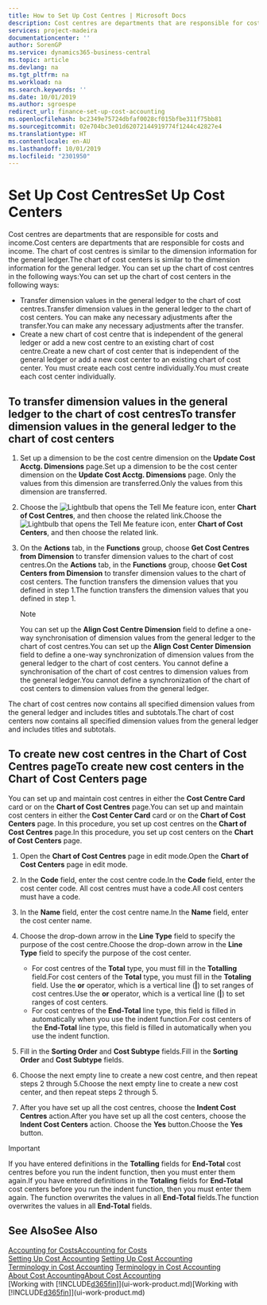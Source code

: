```yaml
---
title: How to Set Up Cost Centres | Microsoft Docs
description: Cost centres are departments that are responsible for costs and income. The chart of cost centres is similar to the dimension information for the general ledger.
services: project-madeira
documentationcenter: ''
author: SorenGP
ms.service: dynamics365-business-central
ms.topic: article
ms.devlang: na
ms.tgt_pltfrm: na
ms.workload: na
ms.search.keywords: ''
ms.date: 10/01/2019
ms.author: sgroespe
redirect_url: finance-set-up-cost-accounting
ms.openlocfilehash: bc2349e75724dbfaf0028cf015bfbe311f75bb81
ms.sourcegitcommit: 02e704bc3e01d62072144919774f1244c42827e4
ms.translationtype: HT
ms.contentlocale: en-AU
ms.lasthandoff: 10/01/2019
ms.locfileid: "2301950"
---
```

# <a name="set-up-cost-centers"></a><span data-ttu-id="714ed-104">Set Up Cost Centres</span><span class="sxs-lookup"><span data-stu-id="714ed-104">Set Up Cost Centers</span></span>
<span data-ttu-id="714ed-105">Cost centres are departments that are responsible for costs and income.</span><span class="sxs-lookup"><span data-stu-id="714ed-105">Cost centers are departments that are responsible for costs and income.</span></span> <span data-ttu-id="714ed-106">The chart of cost centres is similar to the dimension information for the general ledger.</span><span class="sxs-lookup"><span data-stu-id="714ed-106">The chart of cost centers is similar to the dimension information for the general ledger.</span></span> <span data-ttu-id="714ed-107">You can set up the chart of cost centres in the following ways:</span><span class="sxs-lookup"><span data-stu-id="714ed-107">You can set up the chart of cost centers in the following ways:</span></span>  

-   <span data-ttu-id="714ed-108">Transfer dimension values in the general ledger to the chart of cost centres.</span><span class="sxs-lookup"><span data-stu-id="714ed-108">Transfer dimension values in the general ledger to the chart of cost centers.</span></span> <span data-ttu-id="714ed-109">You can make any necessary adjustments after the transfer.</span><span class="sxs-lookup"><span data-stu-id="714ed-109">You can make any necessary adjustments after the transfer.</span></span>  
-   <span data-ttu-id="714ed-110">Create a new chart of cost centre that is independent of the general ledger or add a new cost centre to an existing chart of cost centre.</span><span class="sxs-lookup"><span data-stu-id="714ed-110">Create a new chart of cost center that is independent of the general ledger or add a new cost center to an existing chart of cost center.</span></span> <span data-ttu-id="714ed-111">You must create each cost centre individually.</span><span class="sxs-lookup"><span data-stu-id="714ed-111">You must create each cost center individually.</span></span>  

## <a name="to-transfer-dimension-values-in-the-general-ledger-to-the-chart-of-cost-centers"></a><span data-ttu-id="714ed-112">To transfer dimension values in the general ledger to the chart of cost centres</span><span class="sxs-lookup"><span data-stu-id="714ed-112">To transfer dimension values in the general ledger to the chart of cost centers</span></span>  
1.  <span data-ttu-id="714ed-113">Set up a dimension to be the cost centre dimension on the **Update Cost Acctg. Dimensions** page.</span><span class="sxs-lookup"><span data-stu-id="714ed-113">Set up a dimension to be the cost center dimension on the **Update Cost Acctg. Dimensions** page.</span></span> <span data-ttu-id="714ed-114">Only the values from this dimension are transferred.</span><span class="sxs-lookup"><span data-stu-id="714ed-114">Only the values from this dimension are transferred.</span></span>  
2.  <span data-ttu-id="714ed-115">Choose the ![Lightbulb that opens the Tell Me feature](media/ui-search/search_small.png "Tell me what you want to do") icon, enter **Chart of Cost Centres**, and then choose the related link.</span><span class="sxs-lookup"><span data-stu-id="714ed-115">Choose the ![Lightbulb that opens the Tell Me feature](media/ui-search/search_small.png "Tell me what you want to do") icon, enter **Chart of Cost Centers**, and then choose the related link.</span></span>  
3.  <span data-ttu-id="714ed-116">On the **Actions** tab, in the **Functions** group, choose **Get Cost Centres from Dimension** to transfer dimension values to the chart of cost centres.</span><span class="sxs-lookup"><span data-stu-id="714ed-116">On the **Actions** tab, in the **Functions** group, choose **Get Cost Centers from Dimension** to transfer dimension values to the chart of cost centers.</span></span> <span data-ttu-id="714ed-117">The function transfers the dimension values that you defined in step 1.</span><span class="sxs-lookup"><span data-stu-id="714ed-117">The function transfers the dimension values that you defined in step 1.</span></span>  

    > [!NOTE]  
    >  <span data-ttu-id="714ed-118">You can set up the **Align Cost Centre Dimension**  field to define a one-way synchronisation of dimension values from the general ledger to the chart of cost centres.</span><span class="sxs-lookup"><span data-stu-id="714ed-118">You can set up the **Align Cost Center Dimension**  field to define a one-way synchronization of dimension values from the general ledger to the chart of cost centers.</span></span> <span data-ttu-id="714ed-119">You cannot define a synchronisation of the chart of cost centres to dimension values from the general ledger.</span><span class="sxs-lookup"><span data-stu-id="714ed-119">You cannot define a synchronization of the chart of cost centers to dimension values from the general ledger.</span></span>  

<span data-ttu-id="714ed-120">The chart of cost centres now contains all specified dimension values from the general ledger and includes titles and subtotals.</span><span class="sxs-lookup"><span data-stu-id="714ed-120">The chart of cost centers now contains all specified dimension values from the general ledger and includes titles and subtotals.</span></span>  

## <a name="to-create-new-cost-centers-in-the-chart-of-cost-centers-page"></a><span data-ttu-id="714ed-121">To create new cost centres in the Chart of Cost Centres page</span><span class="sxs-lookup"><span data-stu-id="714ed-121">To create new cost centers in the Chart of Cost Centers page</span></span>  
<span data-ttu-id="714ed-122">You can set up and maintain cost centres in either the **Cost Centre Card** card or on the **Chart of Cost Centres** page.</span><span class="sxs-lookup"><span data-stu-id="714ed-122">You can set up and maintain cost centers in either the **Cost Center Card** card or on the **Chart of Cost Centers** page.</span></span> <span data-ttu-id="714ed-123">In this procedure, you set up cost centres on the **Chart of Cost Centres** page.</span><span class="sxs-lookup"><span data-stu-id="714ed-123">In this procedure, you set up cost centers on the **Chart of Cost Centers** page.</span></span>  

1. <span data-ttu-id="714ed-124">Open the **Chart of Cost Centres** page in edit mode.</span><span class="sxs-lookup"><span data-stu-id="714ed-124">Open the **Chart of Cost Centers** page in edit mode.</span></span>  
2. <span data-ttu-id="714ed-125">In the **Code** field, enter the cost centre code.</span><span class="sxs-lookup"><span data-stu-id="714ed-125">In the **Code** field, enter the cost center code.</span></span> <span data-ttu-id="714ed-126">All cost centres must have a code.</span><span class="sxs-lookup"><span data-stu-id="714ed-126">All cost centers must have a code.</span></span>  
3. <span data-ttu-id="714ed-127">In the **Name** field, enter the cost centre name.</span><span class="sxs-lookup"><span data-stu-id="714ed-127">In the **Name** field, enter the cost center name.</span></span>  
4. <span data-ttu-id="714ed-128">Choose the drop-down arrow in the **Line Type** field to specify the purpose of the cost centre.</span><span class="sxs-lookup"><span data-stu-id="714ed-128">Choose the drop-down arrow in the **Line Type** field to specify the purpose of the cost center.</span></span>  

    - <span data-ttu-id="714ed-129">For cost centres of the **Total** type, you must fill in the **Totalling** field.</span><span class="sxs-lookup"><span data-stu-id="714ed-129">For cost centers of the **Total** type, you must fill in the **Totaling** field.</span></span> <span data-ttu-id="714ed-130">Use the **or** operator, which is a vertical line (**&#124;**) to set ranges of cost centres.</span><span class="sxs-lookup"><span data-stu-id="714ed-130">Use the **or** operator, which is a vertical line (**&#124;**) to set ranges of cost centers.</span></span>  
    - <span data-ttu-id="714ed-131">For cost centres of the **End-Total** line type, this field is filled in automatically when you use the indent function.</span><span class="sxs-lookup"><span data-stu-id="714ed-131">For cost centers of the **End-Total** line type, this field is filled in automatically when you use the indent function.</span></span>  
5.  <span data-ttu-id="714ed-132">Fill in the **Sorting Order** and **Cost Subtype** fields.</span><span class="sxs-lookup"><span data-stu-id="714ed-132">Fill in the **Sorting Order** and **Cost Subtype** fields.</span></span>  
6.  <span data-ttu-id="714ed-133">Choose the next empty line to create a new cost centre, and then repeat steps 2 through 5.</span><span class="sxs-lookup"><span data-stu-id="714ed-133">Choose the next empty line to create a new cost center, and then repeat steps 2 through 5.</span></span>  
7.  <span data-ttu-id="714ed-134">After you have set up all the cost centres, choose the **Indent Cost Centres** action.</span><span class="sxs-lookup"><span data-stu-id="714ed-134">After you have set up all the cost centers, choose the **Indent Cost Centers** action.</span></span> <span data-ttu-id="714ed-135">Choose the **Yes** button.</span><span class="sxs-lookup"><span data-stu-id="714ed-135">Choose the **Yes** button.</span></span>  

> [!IMPORTANT]  
>  <span data-ttu-id="714ed-136">If you have entered definitions in the **Totalling** fields for **End-Total** cost centres before you run the indent function, then you must enter them again.</span><span class="sxs-lookup"><span data-stu-id="714ed-136">If you have entered definitions in the **Totaling** fields for **End-Total** cost centers before you run the indent function, then you must enter them again.</span></span> <span data-ttu-id="714ed-137">The function overwrites the values in all **End-Total** fields.</span><span class="sxs-lookup"><span data-stu-id="714ed-137">The function overwrites the values in all **End-Total** fields.</span></span>  

## <a name="see-also"></a><span data-ttu-id="714ed-138">See Also</span><span class="sxs-lookup"><span data-stu-id="714ed-138">See Also</span></span>  
[<span data-ttu-id="714ed-139">Accounting for Costs</span><span class="sxs-lookup"><span data-stu-id="714ed-139">Accounting for Costs</span></span>](finance-manage-cost-accounting.md)  
<span data-ttu-id="714ed-140">[Setting Up Cost Accounting](finance-set-up-cost-accounting.md) </span><span class="sxs-lookup"><span data-stu-id="714ed-140">[Setting Up Cost Accounting](finance-set-up-cost-accounting.md) </span></span>  
<span data-ttu-id="714ed-141">[Terminology in Cost Accounting](finance-terminology-in-cost-accounting.md) </span><span class="sxs-lookup"><span data-stu-id="714ed-141">[Terminology in Cost Accounting](finance-terminology-in-cost-accounting.md) </span></span>  
[<span data-ttu-id="714ed-142">About Cost Accounting</span><span class="sxs-lookup"><span data-stu-id="714ed-142">About Cost Accounting</span></span>](finance-about-cost-accounting.md)  
<span data-ttu-id="714ed-143">[Working with [!INCLUDE[d365fin](includes/d365fin_md.md)]](ui-work-product.md)</span><span class="sxs-lookup"><span data-stu-id="714ed-143">[Working with [!INCLUDE[d365fin](includes/d365fin_md.md)]](ui-work-product.md)</span></span>
